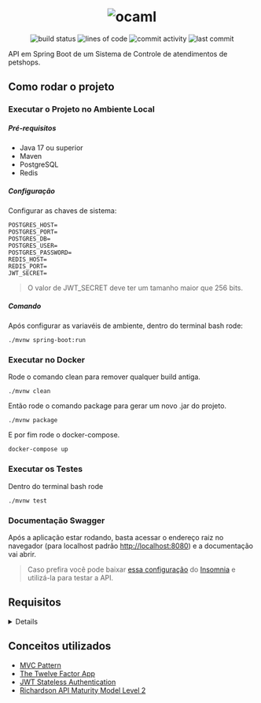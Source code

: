 <h1 align="center">
  <img src="https://uploaddeimagens.com.br/images/004/433/031/original/petshop-removebg-preview.png" alt="ocaml">
</h1>
<div align="center">

![build status](https://img.shields.io/github/actions/workflow/status/Camilotk/petshop/ci.yml?style=flat-square)
![lines of code](https://img.shields.io/tokei/lines/github/Camilotk/petshop?style=flat-square)
![commit activity](https://img.shields.io/github/commit-activity/m/Camilotk/petshop?style=flat-square)
![last commit](https://img.shields.io/github/last-commit/Camilotk/petshop?style=flat-square)

</div>

API em Spring Boot de um Sistema de Controle de atendimentos de petshops.

## Como rodar o projeto

### Executar o Projeto no Ambiente Local

##### Pré-requisitos
- Java 17 ou superior
- Maven
- PostgreSQL
- Redis

##### Configuração
Configurar as chaves de sistema:
```
POSTGRES_HOST=
POSTGRES_PORT=
POSTGRES_DB=
POSTGRES_USER=
POSTGRES_PASSWORD=
REDIS_HOST=
REDIS_PORT=
JWT_SECRET=
```

> O valor de JWT_SECRET deve ter um tamanho maior que 256 bits.

##### Comando

Após configurar as variavéis de ambiente, dentro do terminal bash rode:
```
./mvnw spring-boot:run
```

### Executar no Docker

Rode o comando clean para remover qualquer build antiga.
```
./mvnw clean
```
Então rode o comando package para gerar um novo .jar do projeto.
```
./mvnw package
```
E por fim rode o docker-compose.
```
docker-compose up
```

### Executar os Testes
Dentro do terminal bash rode
```
./mvnw test
```

### Documentação Swagger
Após a aplicação estar rodando, basta acessar o endereço raiz no navegador (para localhost padrão [http://localhost:8080](#)) e a documentação vai abrir.

> Caso prefira você pode baixar [essa configuração](./petshop.yaml) do [Insomnia](https://insomnia.rest/) e utilizá-la para testar a API.

## Requisitos
<details>

![](https://uploaddeimagens.com.br/images/004/433/038/original/objetivo_back_petshop.png)

</details>

## Conceitos utilizados
- [MVC Pattern](https://pt.wikipedia.org/wiki/MVC)
- [The Twelve Factor App](https://12factor.net/pt_br/)
- [JWT Stateless Authentication](https://jwt.io/)
- [Richardson API Maturity Model Level 2](https://en.m.wikipedia.org/wiki/Richardson_Maturity_Model)

